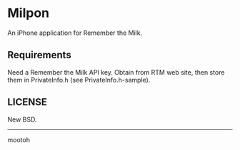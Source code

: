 # Milpon #

An iPhone application for Remember the Milk.

## Requirements ##

Need a Remember the Milk API key.
Obtain from RTM web site, then store them in PrivateInfo.h (see PrivateInfo.h-sample).

## LICENSE ##

New BSD.

----

mootoh
